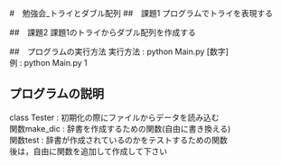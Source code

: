 #　勉強会_トライとダブル配列
##　課題1
プログラムでトライを表現する<br>

##　課題2
課題1のトライからダブル配列を作成する<br>

##　プログラムの実行方法
実行方法 : python Main.py [数字]<br>
例 : python Main.py 1<br>

## プログラムの説明
class Tester : 初期化の際にファイルからデータを読み込む<br>
    関数make_dic : 辞書を作成するための関数(自由に書き換える)<br>
    関数test     : 辞書が作成されているのかをテストするための関数<br>
    後は，自由に関数を追加して作成して下さい